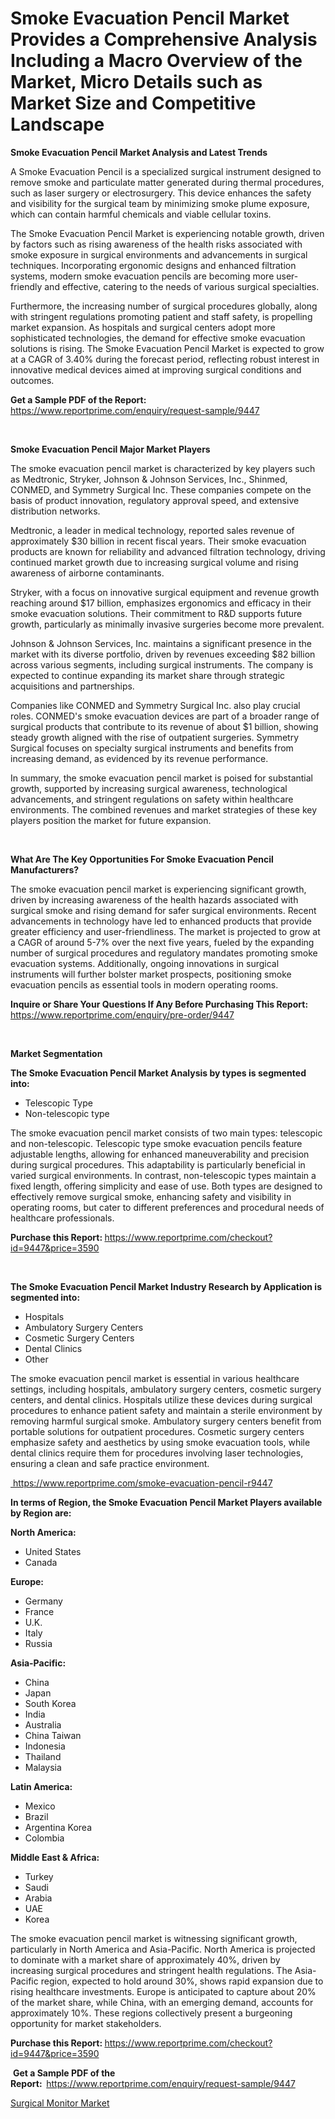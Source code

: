 <p><h1>Smoke Evacuation Pencil Market Provides a Comprehensive Analysis Including a Macro Overview of the Market, Micro Details such as Market Size and Competitive Landscape</h1></p><p><strong>Smoke Evacuation Pencil Market Analysis and Latest Trends</strong></p>
<p><p>A Smoke Evacuation Pencil is a specialized surgical instrument designed to remove smoke and particulate matter generated during thermal procedures, such as laser surgery or electrosurgery. This device enhances the safety and visibility for the surgical team by minimizing smoke plume exposure, which can contain harmful chemicals and viable cellular toxins.</p><p>The Smoke Evacuation Pencil Market is experiencing notable growth, driven by factors such as rising awareness of the health risks associated with smoke exposure in surgical environments and advancements in surgical techniques. Incorporating ergonomic designs and enhanced filtration systems, modern smoke evacuation pencils are becoming more user-friendly and effective, catering to the needs of various surgical specialties.</p><p>Furthermore, the increasing number of surgical procedures globally, along with stringent regulations promoting patient and staff safety, is propelling market expansion. As hospitals and surgical centers adopt more sophisticated technologies, the demand for effective smoke evacuation solutions is rising. The Smoke Evacuation Pencil Market is expected to grow at a CAGR of 3.40% during the forecast period, reflecting robust interest in innovative medical devices aimed at improving surgical conditions and outcomes.</p></p>
<p><strong>Get a Sample PDF of the Report:&nbsp;</strong> <a href="https://www.reportprime.com/enquiry/request-sample/9447?utm_campaign=1889&utm_medium=2&utm_source=Github&utm_content=ia&utm_term=20032025&utm_id=smoke-evacuation-pencil">https://www.reportprime.com/enquiry/request-sample/9447</a></p>
<p>&nbsp;</p>
<p><strong>Smoke Evacuation Pencil Major Market Players</strong></p>
<p><p>The smoke evacuation pencil market is characterized by key players such as Medtronic, Stryker, Johnson & Johnson Services, Inc., Shinmed, CONMED, and Symmetry Surgical Inc. These companies compete on the basis of product innovation, regulatory approval speed, and extensive distribution networks.</p><p>Medtronic, a leader in medical technology, reported sales revenue of approximately $30 billion in recent fiscal years. Their smoke evacuation products are known for reliability and advanced filtration technology, driving continued market growth due to increasing surgical volume and rising awareness of airborne contaminants.</p><p>Stryker, with a focus on innovative surgical equipment and revenue growth reaching around $17 billion, emphasizes ergonomics and efficacy in their smoke evacuation solutions. Their commitment to R&D supports future growth, particularly as minimally invasive surgeries become more prevalent.</p><p>Johnson & Johnson Services, Inc. maintains a significant presence in the market with its diverse portfolio, driven by revenues exceeding $82 billion across various segments, including surgical instruments. The company is expected to continue expanding its market share through strategic acquisitions and partnerships.</p><p>Companies like CONMED and Symmetry Surgical Inc. also play crucial roles. CONMED's smoke evacuation devices are part of a broader range of surgical products that contribute to its revenue of about $1 billion, showing steady growth aligned with the rise of outpatient surgeries. Symmetry Surgical focuses on specialty surgical instruments and benefits from increasing demand, as evidenced by its revenue performance.</p><p>In summary, the smoke evacuation pencil market is poised for substantial growth, supported by increasing surgical awareness, technological advancements, and stringent regulations on safety within healthcare environments. The combined revenues and market strategies of these key players position the market for future expansion.</p></p>
<p>&nbsp;</p>
<p><strong>What Are The Key Opportunities For Smoke Evacuation Pencil Manufacturers?</strong></p>
<p><p>The smoke evacuation pencil market is experiencing significant growth, driven by increasing awareness of the health hazards associated with surgical smoke and rising demand for safer surgical environments. Recent advancements in technology have led to enhanced products that provide greater efficiency and user-friendliness. The market is projected to grow at a CAGR of around 5-7% over the next five years, fueled by the expanding number of surgical procedures and regulatory mandates promoting smoke evacuation systems. Additionally, ongoing innovations in surgical instruments will further bolster market prospects, positioning smoke evacuation pencils as essential tools in modern operating rooms.</p></p>
<p><strong>Inquire or Share Your Questions If Any Before Purchasing This Report:</strong> <a href="https://www.reportprime.com/enquiry/pre-order/9447?utm_campaign=1889&utm_medium=2&utm_source=Github&utm_content=ia&utm_term=20032025&utm_id=smoke-evacuation-pencil">https://www.reportprime.com/enquiry/pre-order/9447</a></p>
<p>&nbsp;</p>
<p><strong>Market Segmentation</strong></p>
<p><strong>The Smoke Evacuation Pencil Market Analysis by types is segmented into:</strong></p>
<p><ul><li>Telescopic Type</li><li>Non-telescopic type</li></ul></p>
<p><p>The smoke evacuation pencil market consists of two main types: telescopic and non-telescopic. Telescopic type smoke evacuation pencils feature adjustable lengths, allowing for enhanced maneuverability and precision during surgical procedures. This adaptability is particularly beneficial in varied surgical environments. In contrast, non-telescopic types maintain a fixed length, offering simplicity and ease of use. Both types are designed to effectively remove surgical smoke, enhancing safety and visibility in operating rooms, but cater to different preferences and procedural needs of healthcare professionals.</p></p>
<p><strong>Purchase this Report:&nbsp;</strong><a href="https://www.reportprime.com/checkout?id=9447&price=3590&utm_campaign=1889&utm_medium=2&utm_source=Github&utm_content=ia&utm_term=20032025&utm_id=smoke-evacuation-pencil">https://www.reportprime.com/checkout?id=9447&price=3590</a></p>
<p>&nbsp;</p>
<p><strong>The Smoke Evacuation Pencil Market Industry Research by Application is segmented into:</strong></p>
<p><ul><li>Hospitals</li><li>Ambulatory Surgery Centers</li><li>Cosmetic Surgery Centers</li><li>Dental Clinics</li><li>Other</li></ul></p>
<p><p>The smoke evacuation pencil market is essential in various healthcare settings, including hospitals, ambulatory surgery centers, cosmetic surgery centers, and dental clinics. Hospitals utilize these devices during surgical procedures to enhance patient safety and maintain a sterile environment by removing harmful surgical smoke. Ambulatory surgery centers benefit from portable solutions for outpatient procedures. Cosmetic surgery centers emphasize safety and aesthetics by using smoke evacuation tools, while dental clinics require them for procedures involving laser technologies, ensuring a clean and safe practice environment.</p></p>
<p><a href="https://www.reportprime.com/smoke-evacuation-pencil-r9447?utm_campaign=1889&utm_medium=2&utm_source=Github&utm_content=ia&utm_term=20032025&utm_id=smoke-evacuation-pencil">&nbsp;https://www.reportprime.com/smoke-evacuation-pencil-r9447</a></p>
<p><strong>In terms of Region, the Smoke Evacuation Pencil Market Players available by Region are:</strong></p>
<p>
    <p> <strong> North America: </strong>
        <ul>
            <li>United States</li>
            <li>Canada</li>
        </ul>
        </p> 
    <p> <strong> Europe: </strong>
        <ul>
            <li>Germany</li>
            <li>France</li>
            <li>U.K.</li>
            <li>Italy</li>
            <li>Russia</li>
        </ul>
        </p> 
    <p> <strong> Asia-Pacific: </strong>
        <ul>
            <li>China</li>
            <li>Japan</li>
            <li>South Korea</li>
            <li>India</li>
            <li>Australia</li>
            <li>China Taiwan</li>
            <li>Indonesia</li>
            <li>Thailand</li>
            <li>Malaysia</li>
        </ul>
        </p> 
    <p> <strong> Latin America: </strong>
        <ul>
            <li>Mexico</li>
            <li>Brazil</li>
            <li>Argentina Korea</li>
            <li>Colombia</li>
        </ul>
        </p> 
    <p> <strong> Middle East & Africa: </strong>
        <ul>
            <li>Turkey</li>
            <li>Saudi</li>
            <li>Arabia</li>
            <li>UAE</li>
            <li>Korea</li>
        </ul>
    </p>
    </p>
<p><p>The smoke evacuation pencil market is witnessing significant growth, particularly in North America and Asia-Pacific. North America is projected to dominate with a market share of approximately 40%, driven by increasing surgical procedures and stringent health regulations. The Asia-Pacific region, expected to hold around 30%, shows rapid expansion due to rising healthcare investments. Europe is anticipated to capture about 20% of the market share, while China, with an emerging demand, accounts for approximately 10%. These regions collectively present a burgeoning opportunity for market stakeholders.</p></p>
<p><strong>Purchase this Report: </strong><a href="https://www.reportprime.com/checkout?id=9447&price=3590&utm_campaign=1889&utm_medium=2&utm_source=Github&utm_content=ia&utm_term=20032025&utm_id=smoke-evacuation-pencil">https://www.reportprime.com/checkout?id=9447&price=3590</a></p>
<p>&nbsp;<strong>Get a Sample PDF of the Report:&nbsp;&nbsp;</strong><a href="https://www.reportprime.com/enquiry/request-sample/9447?utm_campaign=1889&utm_medium=2&utm_source=Github&utm_content=ia&utm_term=20032025&utm_id=smoke-evacuation-pencil">https://www.reportprime.com/enquiry/request-sample/9447</a></p>
<p><strong></strong></p>
<p><p><a href="https://github.com/globismark/Market-Research-Report-List-6/blob/main/surgical-monitor-market.md?utm_campaign=1889&utm_medium=2&utm_source=Github&utm_content=ia&utm_term=20032025&utm_id=smoke-evacuation-pencil">Surgical Monitor Market</a></p></p>